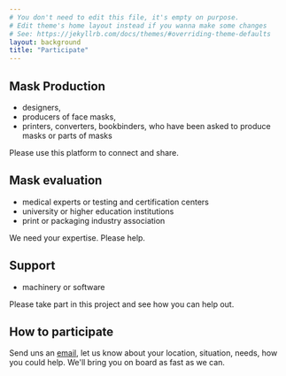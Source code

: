 ```yaml
---
# You don't need to edit this file, it's empty on purpose.
# Edit theme's home layout instead if you wanna make some changes
# See: https://jekyllrb.com/docs/themes/#overriding-theme-defaults
layout: background
title: "Participate"
---
```


## Mask Production

- designers,
- producers of face masks,
- printers, converters, bookbinders, who have been asked to produce masks or parts of masks

Please use this platform to connect and share.

## Mask evaluation
- medical experts or testing and certification centers
- university or higher education institutions
- print or packaging industry association

We need your expertise. Please help.

## Support

- machinery or software

Please take part in this project and see how you can help out.

## How to participate

Send uns an [email](info@diecutfacemasks.org), let us know about your location,
situation, needs, how you could help. We'll bring you on board as fast as we
can.
